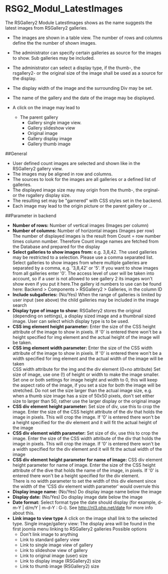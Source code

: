 # RSG2_Modul_LatestImages
The RSGallery2 Module LatestImages shows as the name suggests the latest images from RSGallery2 galleries.

* The images are shown in a table view. The number of rows and columns define the the number of shown images.
* The administrator can specify certain galleries as source for the images to show. Sub galleries may be included.
* The administrator can select a display type, if the thumb-, the rsgallery2- or the original size of the image shall be used as a source for the display.
* The display width of the image and the surrounding Div may be set.
* The name of the gallery and the date of the image may be displayed.

* A click on the image may lead to
  * The parent gallery
	* Gallery single image view.
	* Gallery slideshow view
	* Original image
	* Gallery display image
	* Gallery thumb image

##General
 * User defined count images are selected and shown like in the RSGallery2 gallery view.
 * The images may be aligned in row and columns.
 * The sources to look for the images are all galleries or a defined list of galleries.
 * The displayed image size may may origin from the thumb-, the orginal- or the rsgallery display size.
 * The resulting set may be "garnered" with CSS styles set in the backend.
 * Each image may lead to the origin picture or the parent gallery or ...

##Parameter in backend

* **Number of rows:** Number of vertical images  (Images per column)  
* **Number of columns:** Number of horizontal images (Images per row)  
The number of displayed images is the result from Count = row number times column number. Therefore Count image names are fetched from the Database and prepared for the display  
* **Select galleries to show images from:** e.g. 3,8,42. The used galleries may be restricted to a selection. Please use a comma separated list. Select galleries to show images from where multiple galleries are separated by a comma, e.g. '3,8,42' or '5'. If you want to show images from all galleries enter '0'. The access level of user will be taken into account, so if a user is not allowed to see gallery 2 its images won't show even if you put it here.The gallery id numbers to use can be found here: Backend > Components > RSGallery2 > Galleries, in the column ID  
* **Include subgalleries:** (No/Yes)  When the range of galleries is limited by user input (see above) the child galleries may be included in the image search  
* **Display type of image to show:**  RSGallery2 stores the original (depending on settings), a display sized image and a thumbnail sized image. User can select which display type is to be used.
* **CSS img element height parameter:**  Enter the size of the CSS height attribute of the image to show in pixels. If '0' is entered there won't be a height specified for img element and the actual height of the image will be taken.  
* **CSS img element width parameter:** Enter the size of the CSS width attribute of the image to show in pixels. If '0' is entered there won't be a width specified for img element and the actual width of the image will be taken  
CSS width attribute for the img and the div element (0=no attribute)
Set size of image, use one (!) of height or width to make the image smaller. Set one or both settings for image height and width to 0, this will keep the aspect ratio of the image, if you set a size for both the image will be stretched. Do not set the size larger than the actual image size, e.g. when a thumb size image has a size of 50x50 pixels, don't set either size to larger than 50, rather use the larger display or the original image
* **CSS div element height parameter:** Set size of div, use this to crop the image. Enter the size of the CSS height attribute of the div that holds the image in pixels. This will crop the image. If '0' is entered there won't be a height specified for the div element and it will fit the actual height of the image  
* **CSS div element width parameter:** Set size of div, use this to crop the image. Enter the size of the CSS width attribute of the div that holds the image in pixels. This will crop the image. If '0' is entered there won't be a width specified for the div element and it will fit the actual width of the image
* **CSS div element height parameter for name of image:** CSS div element height parameter for name of image. Enter the size of the CSS height attribute of the dive that holds the name of the image, in pixels. If '0' is entered there won't be a height specified for the div element.<br />There is no width parameter to set the width of this div element since the width of the 'CSS div element width parameter' would overrule this   
* **Display image name:** (No/Yes) Do display image name below the image   
* **Display date:** (No/Yes) Do display image date below the image
* **Date format:** Select format type the date should display (for example, d-m-Y | d/m/Y | m-d-Y : G-i). See http://nl3.php.net/date for more info about this.
* **Link image to view type**  A click on the image shall link to the selected type. Single image/gallery view: The display area will be found in the first joomla menu linking to RSGallery2 galleries
Possible options  
   * Don't link image to anything  
   * Link to standard gallery view  
   * Link to single image view of gallery  
   * Link to slideshow view of gallery  
   * Link to original image (user) size  
   * Link to display image (RSGallery2) size  
   * Link to thumb image (RSGallery2) size  
